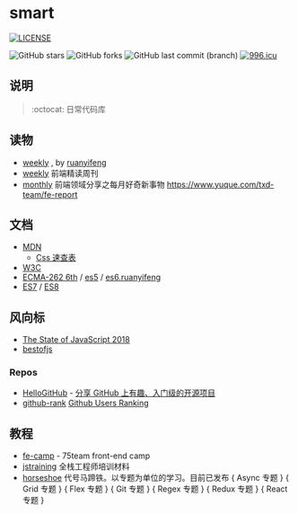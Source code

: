 # smart

[![LICENSE](<https://img.shields.io/badge/license-MIT%20(The%20996%20Prohibited%20License)-blue.svg>)](https://github.com/996icu/996.ICU/blob/master/LICENSE)

![GitHub stars](https://img.shields.io/github/stars/xiaoyueyue165/smart.svg)
![GitHub forks](https://img.shields.io/github/forks/xiaoyueyue165/smart.svg)
![GitHub last commit (branch)](https://img.shields.io/github/last-commit/xiaoyueyue165/smart.svg) [![996.icu](https://img.shields.io/badge/link-996.icu-red.svg)](https://996.icu)

## 说明

> :octocat: 日常代码库

## 读物

- [weekly](https://github.com/ruanyf/weekly) , by [ruanyifeng](https://github.com/ruanyf/weekly)
- [weekly](https://github.com/dt-fe/weekly) 前端精读周刊
- [monthly](https://github.com/txd-team/monthly) 前端领域分享之每月好奇新事物 https://www.yuque.com/txd-team/fe-report

## 文档

- [MDN](https://developer.mozilla.org/zh-CN/)
  - [Css 速查表](http://code.ciaoca.com/style/css-cheat-sheet/)
- [W3C](https://www.w3.org/TR/)
- [ECMA-262 6th](https://www.ecma-international.org/ecma-262/6.0/) / [es5](https://yanhaijing.com/es5/) / [es6.ruanyifeng](http://es6.ruanyifeng.com/)
- [ES7](http://www.ecma-international.org/ecma-262/7.0/index.html) / [ES8](http://www.ecma-international.org/ecma-262/8.0/index.html)


## 风向标

- [The State of JavaScript 2018](https://2018.stateofjs.com/)
- [bestofjs](https://bestofjs.org/)

### Repos

- [HelloGitHub](https://github.com/521xueweihan/HelloGitHub) - [分享 GitHub 上有趣、入门级的开源项目](https://hellogithub.com)
- [github-rank](https://github.com/jaywcjlove/github-rank) [Github Users Ranking](https://github.com/jaywcjlove/github-rank)

## 教程

- [fe-camp](https://github.com/webzhao/fe-camp) - 75team front-end camp
- [jstraining](https://github.com/ruanyf/jstraining) 全栈工程师培训材料
- [horseshoe](https://github.com/veedrin/horseshoe) 代号马蹄铁。以专题为单位的学习。目前已发布 { Async 专题 } { Grid 专题 } { Flex 专题 } { Git 专题 } { Regex 专题 } { Redux 专题 } { React 专题 }


